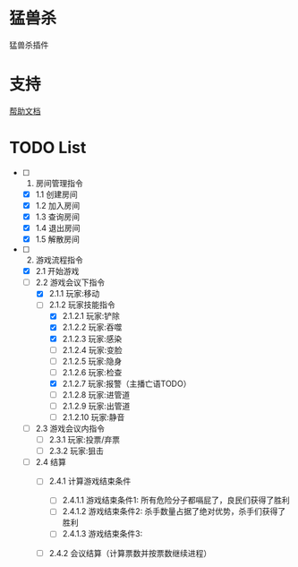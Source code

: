 <!--
 * @Author: slava
 * @Date: 2025-05-21 13:38:15
 * @LastEditTime: 2025-06-05 00:52:18
 * @LastEditors: ch4nslava@gmail.com
 * @Description: 
 * 
-->
# 猛兽杀

猛兽杀插件

# 支持

[帮助文档](https://astrbot.app)


# TODO List

- [ ] 1. 房间管理指令
    - [x] 1.1 创建房间
    - [x] 1.2 加入房间
    - [x] 1.3 查询房间
    - [x] 1.4 退出房间
    - [x] 1.5 解散房间

- [ ] 2. 游戏流程指令
    - [x] 2.1 开始游戏
    - [ ] 2.2 游戏会议下指令
        - [x] 2.1.1 玩家:移动
        - [ ] 2.1.2 玩家技能指令
            - [x] 2.1.2.1 玩家:铲除
            - [x] 2.1.2.2 玩家:吞噬
            - [x] 2.1.2.3 玩家:感染
            - [ ] 2.1.2.4 玩家:变脸
            - [ ] 2.1.2.5 玩家:隐身
            - [ ] 2.1.2.6 玩家:检查
            - [x] 2.1.2.7 玩家:报警（主播亡语TODO）
            - [ ] 2.1.2.8 玩家:进管道
            - [ ] 2.1.2.9 玩家:出管道
            - [ ] 2.1.2.10 玩家:静音
    - [ ] 2.3 游戏会议内指令
        - [ ] 2.3.1 玩家:投票/弃票
        - [ ] 2.3.2 玩家:狙击
    - [ ] 2.4 结算
        - [ ] 2.4.1 计算游戏结束条件
            - [ ] 2.4.1.1 游戏结束条件1: 所有危险分子都嗝屁了，良民们获得了胜利
            - [ ] 2.4.1.2 游戏结束条件2: 杀手数量占据了绝对优势，杀手们获得了胜利
            - [ ] 2.4.1.3 游戏结束条件3: 

        - [ ] 2.4.2 会议结算（计算票数并按票数继续进程）
    

